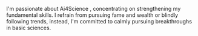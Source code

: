 I'm passionate about Ai4Science , concentrating on strengthening my fundamental skills. I refrain from pursuing fame and wealth or blindly following trends, instead, I'm committed to calmly pursuing breakthroughs in basic sciences.
